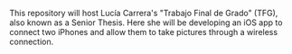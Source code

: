 This repository will host Lucía Carrera's "Trabajo Final de Grado" (TFG), also known as a Senior Thesis. 
Here she will be developing an iOS app to connect two iPhones and allow them to take pictures through a wireless connection.
